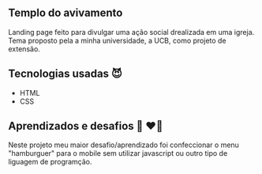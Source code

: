## Templo do avivamento
Landing page feito para divulgar uma ação social drealizada em uma igreja. Tema proposto pela a minha universidade, a UCB, como projeto de extensão.

## Tecnologias usadas  😈

- HTML
- CSS

## Aprendizados e desafios 👶 ❤️‍🔥
 Neste projeto meu maior desafio/aprendizado foi confeccionar o menu "hamburguer"  para o mobile sem utilizar javascript ou outro tipo de liguagem de programção.
